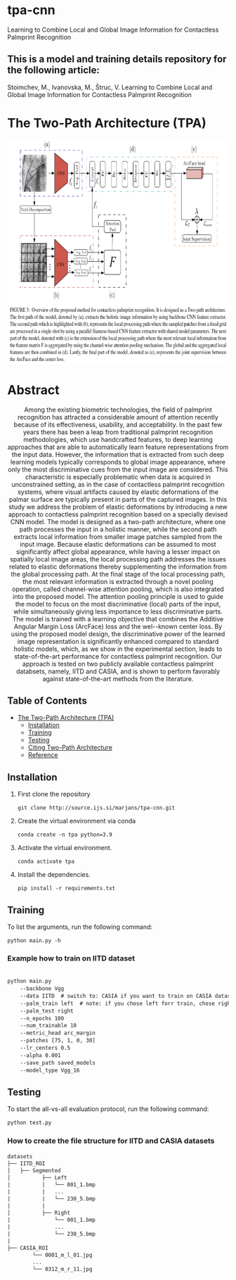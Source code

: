 # tpa-cnn
Learning to Combine Local and Global Image Information for Contactless Palmprint Recognition

## This is a model and training details repository for the following article:

Stoimchev, M., Ivanovskа, M., Štruc, V. Learning to Combine Local and Global Image Information for Contactless Palmprint Recognition

# The Two-Path Architecture (TPA)

<img id="photo1" style="height:512px;width:auto;" src="media/architecture.PNG" height="512" />

# Abstract

<div align="center" width="">
Among the existing biometric technologies, the field of palmprint recognition has attracted a considerable amount of attention recently because of its effectiveness, usability, and acceptability. In the past few years there has been a leap from traditional palmprint recognition methodologies, which use handcrafted features, to deep learning approaches that are able to automatically learn feature representations from the input data. However, the information that is extracted from such deep learning models typically corresponds to global image appearance, where only the most discriminative cues from the input image are considered. This characteristic is especially problematic when data is acquired in unconstrained setting, as in the case of contactless palmprint recognition systems, where visual artifacts caused by elastic deformations of the palmar surface are typically present in parts of the captured images. In this study we address the problem of elastic deformations by introducing a new approach to contactless palmprint recognition based on a specially devised CNN model. The model is designed as a two-path architecture, where one path processes the input in a holistic manner, while the second path extracts local information from smaller image patches sampled from the input image. Because elastic deformations can be assumed to most significantly affect global appearance, while having a lesser impact on spatially local image areas, the local processing path addresses the issues related to elastic deformations thereby supplementing the information from the global processing path. At the final stage of the local processing path, the most relevant information is extracted through a novel pooling operation, called channel-wise attention pooling, which is also integrated into the proposed model. The attention pooling principle is used to guide the model to focus on the most discriminative (local) parts of the input, while simultaneously giving less importance to less discriminative parts. The model is trained with a  learning objective that combines the Additive Angular Margin Loss (ArcFace) loss and the wel--known center loss. By using the proposed model design, the discriminative power of the learned image representation is significantly enhanced compared to standard holistic models, which, as we show in the experimental section, leads to state-of-the-art performance for contactless palmprint recognition. Our approach is tested on two publicly available contactless palmprint databsets, namely, IITD and CASIA, and is shown to perform favorably against state-of-the-art methods from the literature.
</div>

##  Table of Contents
- [The Two-Path Architecture (TPA)](#TPA)
    - [Installation](#installation)
    - [Training](#training)
    - [Testing](#testing)
    - [Citing Two-Path Architecture](#citing-tpa)
    - [Reference](#reference)

## Installation
1. First clone the repository
   ```
   git clone http://source.ijs.si/marjans/tpa-cnn.git
   
   ```
2. Create the virtual environment via conda
    ```
    conda create -n tpa python=3.9
    ```
3. Activate the virtual environment.
    ```
    conda activate tpa
    ```
3. Install the dependencies.
   ```
   pip install -r requirements.txt
   ```
## Training
To list the arguments, run the following command:
```
python main.py -h
```

### Example how to train on IITD dataset

```bat

python main.py             
    --backbone Vgg         
    --data IITD  # switch to: CASIA if you want to train on CASIA dataset         
    --palm_train left  # note: if you chose left forr train, chose right for palm_test, and vice versa.
    --palm_test right 
    --n_epochs 100  
    --num_trainable 10 
    --metric_head arc_margin 
    --patches [75, 1, 0, 30] 
    --lr_centers 0.5 
    --alpha 0.001 
    --save_path saved_models 
    --model_type Vgg_16 
```

## Testing
To start the all-vs-all evaluation protocol, run the following command:

```bat
python test.py
```


### How to create the file structure for IITD and CASIA datasets

```
datasets
├── IITD_ROI
│   ├── Segmented
│          ├── Left
|          |   └── 001_1.bmp
|          |   ...
|          |   └── 230_5.bmp
|          |
│          ├── Right
|              └── 001_1.bmp
|              ...
|              └── 230_5.bmp
|
├── CASIA_ROI
        └── 0001_m_l_01.jpg
        ...
        └── 0312_m_r_11.jpg

```










